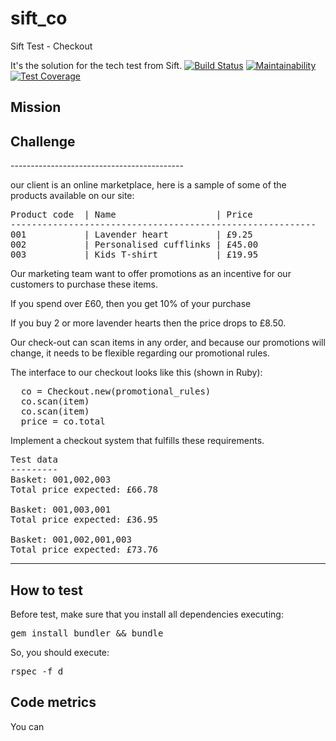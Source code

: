 # sift_co
Sift Test - Checkout

It's the solution for the tech test from Sift.
[![Build Status](https://travis-ci.org/agranado2k/sift_co.svg?branch=master)](https://travis-ci.org/agranado2k/sift_co)
[![Maintainability](https://api.codeclimate.com/v1/badges/657f864b6289bd46899c/maintainability)](https://codeclimate.com/github/agranado2k/sift_co/maintainability)
[![Test Coverage](https://api.codeclimate.com/v1/badges/657f864b6289bd46899c/test_coverage)](https://codeclimate.com/github/agranado2k/sift_co/test_coverage)

## Mission

## Challenge

<div>
-------------------------------------------
<p>our client is an online marketplace, here is a sample of some of the products available on our site:</p>

<pre>
Product code  | Name                   | Price
----------------------------------------------------------
001           | Lavender heart         | £9.25
002           | Personalised cufflinks | £45.00
003           | Kids T-shirt           | £19.95
</pre>

<p>Our marketing team want to offer promotions as an incentive for our customers to purchase these items.</p>

<p>If you spend over £60, then you get 10% of your purchase<p>
<p>If you buy 2 or more lavender hearts then the price drops to £8.50.</p>

<p>Our check-out can scan items in any order, and because our promotions will change, it needs to be flexible regarding our promotional rules.</p>

<p>The interface to our checkout looks like this (shown in Ruby):</p>

<pre>
  co = Checkout.new(promotional_rules)
  co.scan(item)
  co.scan(item)
  price = co.total
</pre>

<p>Implement a checkout system that fulfills these requirements.</p>

<pre>
Test data
---------
Basket: 001,002,003
Total price expected: £66.78

Basket: 001,003,001
Total price expected: £36.95

Basket: 001,002,001,003
Total price expected: £73.76
</pre>
--------------------------------------------
</div>


## How to test
Before test, make sure that you install all dependencies executing:
<pre>
gem install bundler && bundle
</pre>

So, you should execute:
<pre>
rspec -f d
</pre>

## Code metrics

You can
